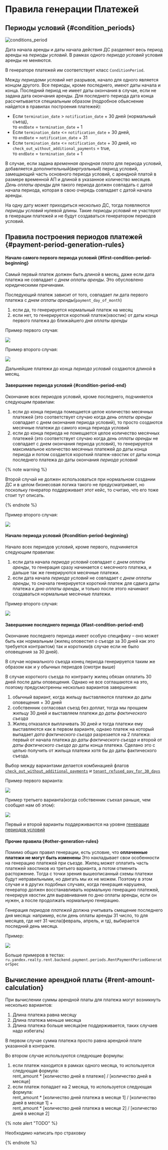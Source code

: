 # Правила генерации Платежей

## Периоды условий {#condition_periods}

![conditions_period](img/condition_periods_example.png)

Дата начала аренды и даты начала действия ДС разделяют весь период аренды на _периоды условий_.
В рамках одного _периода условий_ условия аренды не меняются.

В генераторе платежей им соответствует класс `ConditionPeriod`.

Между _периодами условий_ нет разрывов, начало для одного является концом другого.
Все периоды, кроме последнего, имеют даты начала и конца.
Последний период не имеет даты окончания в случае, если не задана дата окончания аренды.
Для последнего периода дата конца рассчитывается специальным образом
(подробное обьяснение найдется в правилах построения платежей):

- Если `termination_date` > `notification_date` + 30 дней (нормальный съезд), \
  то `endDate` = `termination_date` + 1
- Если `termination_date` <= `notification_date` + 30 дней, \
  то `endDate` = `notification_date` + 31
- Если `termination_date` <= `notification_date` + 30 дней, но `check_out_without_additional_payments` = true, \
  то `endDate` = `termination_date` + 1

В случае, если задана _временная арендная плата_ для периода условий,
добавляется дополнительный(_виртуальный_) период условий,
замещающий часть основного периода условий, с арендной платой в размере временной АП
и длиной в указанное количество месяцев.
_День оплаты аренды_ для такого периода должен совпадать с датой начала периода,
которая в свою очередь совпадает с датой начала аренды.

На одну дату может приходиться несколько ДС, тогда появляются _периоды условий_ нулевой длины.
Такие _периоды условий_ не участвуют в генерации платежей
и не будут создаваться генератором периодов условий.

## Правила построения периодов платежей {#payment-period-generation-rules}

#### Начало самого первого периода условий {#first-condition-period-beginning}

Самый первый платеж должен быть длиной в месяц,
даже если дата платежа не совпадает с _днем оплаты аренды_.
Это обусловлено юридическими причинами.

Последующий платеж зависит от того, совпадает ли дата первого платежа
с _днем оплаты аренды_(`payment_day_of_month`)

1. если да, то генерируется нормальный платеж на месяц
2. если нет, то генерируется короткий платеж(хвостик)
  от даты конца первого платежа до ближайшего _дня оплаты аренды_

Пример первого случая:

![](img/payments/payment-first.png)

Пример второго случая:

![](img/payments/payment-first-pdm.drawio.png)

Дальнейшие платежи до конца _периода условий_ создаются длиной в месяц.

#### Завершение периода условий {#condition-period-end}

Окончание всех периодов условий, кроме последнего, подчиняется следующим правилам:

1. если до конца периода помещается целое количество месячных платежей
  (это соответствует случаю когда _день оплаты аренды_ совпадает с днем окончания периода условий),
  то просто создаются месячные платежи до самого конца периода условий
2. если до конца периода не помещается целое количество месячных платежей
  (это соответствует случаю когда _день оплаты аренды_ не совпадает с днем окончания периода условий),
  то генерируется максимальное количество месячных платежей до даты конца периода
  и потом создается короткий платеж-хвостик от даты конца последнего платежа
  до даты окончания _периода условий_

{% note warning %}

Второй случай не должен использоваться при нормальном создании ДС
и в целом бизнесовая логика такого не предусматривает, но поскольку генератор
поддерживает этот кейс, то считаю, что его тоже стоит тут описать.

{% endnote %}

Пример второго случая:

![](img/payments/payment-tail.drawio.png)

#### Начало периода условий {#condition-period-beginning}

Начало всех периодов условий, кроме первого, подчиняется следующим правилам:

1. если дата начала _периода условий_ совпадает с _днем оплаты аренды_,
  то генерация сразу начинается с месячного платежа, и дальше так же генерируются месячные платежи.
2. если дата начала _периода условий_ не совпадает с _днем оплаты аренды_,
  то сначала генерируется короткий платеж для сдвига даты платежа к _дню оплаты аренды_,
  и только после этого начинают создаваться нормальные месячные платежи.

Пример второго случая:

![](img/payments/payment-shift-pdm.drawio.png)

#### Завершение последнего периода {#last-condition-period-end}

Окончание последнего периода имеет особую специфику – оно может быть как нормальным
(жилец оповестил о съезде за 30 дней как это требуется контрактом)
так и коротким(в случае если не было оповещения за 30 дней).

В случае нормального съезда конец периода генерируется таким же образом как и у обычных периодов
(смотри выше)

В случае короткого съезда по контракту жилец обязан оплатить 30 дней после даты оповещения.
Однако не все соглашаются на это, поэтому предусмотренны несколько вариантов завершения:

1. обычный вариант, когда жильцу выставляются платежи до даты оповещения + 30 дней
2. собственник согласовал съезд без доплат, тогда мы прощаем жильцу 30 дней
   и выставляем платежи до _даты фактического съезда_
3. Жилец отказался выплачивать 30 дней и тогда платежи ему выставляются как в первом варианте,
   однако платеж на который выпадает _дата фактического съезда_ разрезается на 2 платежа:
   первый от начала платежа до _даты фактического съезда_ и второй от _даты фактического съезда_
   до даты конца платежа. Сделано это с целью получить от жильца платежи хотя бы до даты фактического съезда.

Выбор между вариантами делается комбинацией флагов
[`check_out_without_additional_payments`](./terminology.md#rent-contract-termination-attributes) и
[`tenant_refused_pay_for_30_days`](./terminology.md#rent-contract-termination-attributes)

Пример первого варианта:

![](img/payments/payment-end.drawio.png)

Пример третьего варианта(когда собственник съехал раньше, чем сообщил нам об этом):

![](img/payments/payment-end-2.drawio.png)

Первый и второй варианты поддерживаются на уровне [генерации периодов условий](#condition_periods)

#### Прочие правила {#other-generation-rules}

Помимо общих правил генерации, есть условие, что **оплаченные платежи не могут быть изменены**
Это накладывает свои особенности на генерацию платежей при съезде.
Жилец может оплатить часть платежей хвостиков из третьего варианта, а потом отменить расторжение.
Тогда с точки зрения вышеописанный схемы платежи будут неправильными, но двигать мы их не можем.
Поэтому в этом случае и в других подобных случаях, когда генерация нарушена,
генератор должен восстанавливать нормальную генерацию платежей,
генерируя хвостик для выравнивания по дню оплаты аренды, если он нужен,
а после продолжать нормальную генерацию.

Генерация _периодов платежей_ должна учитывать смещение последнего дня месяца:
например, если день оплаты аренды 31 число, то для месяцев, где нет 31 числа(февраль, апрель, и тд),
выбирается последний день месяца.

Пример:

![](img/payments/payment-31.drawio.png)

Больше примеров в тестах: `ru.yandex.realty.rent.backend.payment.periods.RentPaymentPeriodGeneratorSpec`

## Вычисление арендной платы {#rent-amount-calculation}

При вычислении суммы арендной платы для платежа могут возникнуть несколько вариантов:

1. Длина платежа равна месяцу
2. Длина платежа меньше месяца
3. Длина платежа больше месяца(не поддерживается, таких случаев надо избегать)

В первом случае сумма платежа просто равна арендной плате указанной в контракте.

Во втором случае используются следующие формулы:
1. если платеж находится в рамках одного месяца, то используется следующая формула: \
   rent_amount * \[количество дней в платеже\] / \[количество дней в месяце\]
2. если платеж попадает на 2 месяца, то используется следующая формула: \
   rent_amount * \[количество дней платежа в месяце 1\] / \[количество дней в месяце 1\] + \
   rent_amount * \[количество дней платежа в месяце 2\] / \[количество дней в месяце 2\]


{% note alert "TODO" %}

Необходимо написать про страховку

{% endnote %}
